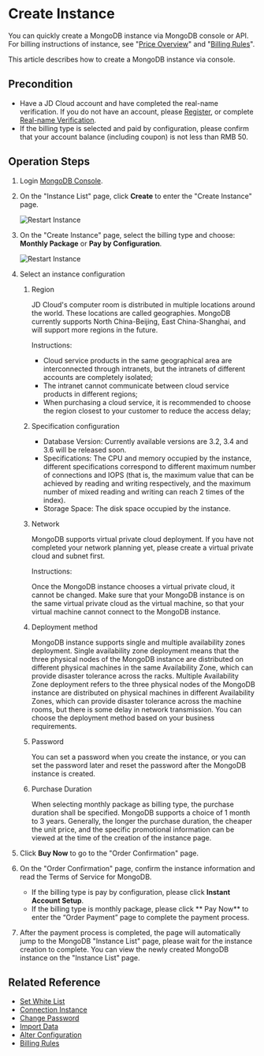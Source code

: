 # Create Instance

You can quickly create a MongoDB instance via MongoDB console or API. For billing instructions of instance, see "[Price Overview](../Pricing/Billing-Overview.md)" and "[Billing Rules](../Pricing/Billing-Rules.md)".

This article describes how to create a MongoDB instance via console.

## Precondition
- Have a JD Cloud account and have completed the real-name verification. If you do not have an account, please [Register](https://accounts.jdcloud.com/p/regPage?source=jdcloud&ReturnUrl=%2f%2fuc.jdcloud.com%2fpassport%2fcomplete%3freturnUrl%3dhttp%3A%2F%2Fuc.jdcloud.com%2Fredirect%2FloginRouter%3FreturnUrl%3Dhttps%253A%252F%252Fwww.jdcloud.com%252Fhelp%252Fdetail%252F734%252FisCatalog%252F1), or complete [Real-name Verification](https://uc.jdcloud.com/account/certify).
- If the billing type is selected and paid by configuration, please confirm that your account balance (including coupon) is not less than RMB 50.

## Operation Steps
1. Login [MongoDB Console](https://mongodb-console.jdcloud.com/mongodb?dataCenter=bj_02).
2. On the "Instance List" page, click **Create** to enter the "Create Instance" page.

    ![Restart Instance](https://github.com/jdcloudcom/cn/blob/master/image/mongodb/mongo-003.png)
    
3. On the "Create Instance" page, select the billing type and choose: **Monthly Package** or **Pay by Configuration**.

	![Restart Instance](https://github.com/jdcloudcom/cn/blob/master/image/mongodb/mongo-003.png)
	
4. Select an instance configuration

	1. Region
	
       JD Cloud's computer room is distributed in multiple locations around the world. These locations are called geographies. MongoDB currently supports North China-Beijing, East China-Shanghai, and will support more regions in the future.

	   Instructions:
	   - Cloud service products in the same geographical area are interconnected through intranets, but the intranets of different accounts are completely isolated;
	   - The intranet cannot communicate between cloud service products in different regions;
	   - When purchasing a cloud service, it is recommended to choose the region closest to your customer to reduce the access delay;
	  
	2. Specification configuration
	   - Database Version: Currently available versions are 3.2, 3.4 and 3.6 will be released soon.
	   - Specifications: The CPU and memory occupied by the instance, different specifications correspond to different maximum number of connections and IOPS (that is, the maximum value that can be achieved by reading and writing respectively, and the maximum number of mixed reading and writing can reach 2 times of the index).
	   - Storage Space: The disk space occupied by the instance.
	   
	3. Network
	
	   MongoDB supports virtual private cloud deployment. If you have not completed your network planning yet, please create a virtual private cloud and subnet first.

	   Instructions:
	   
	   Once the MongoDB instance chooses a virtual private cloud, it cannot be changed. Make sure that your MongoDB instance is on the same virtual private cloud as the virtual machine, so that your virtual machine cannot connect to the MongoDB instance.
	   
	4. Deployment method
	
	    MongoDB instance supports single and multiple availability zones deployment. Single availability zone deployment means that the three physical nodes of the MongoDB instance are distributed on different physical machines in the same Availability Zone, which can provide disaster tolerance across the racks. Multiple Availability Zone deployment refers to the three physical nodes of the MongoDB instance are distributed on physical machines in different Availability Zones, which can provide disaster tolerance across the machine rooms, but there is some delay in network transmission. You can choose the deployment method based on your business requirements.

	5. Password
	
	   You can set a password when you create the instance, or you can set the password later and reset the password after the MongoDB instance is created.

	6. Purchase Duration
	
	   When selecting monthly package as billing type, the purchase duration shall be specified. MongoDB supports a choice of 1 month to 3 years. Generally, the longer the purchase duration, the cheaper the unit price, and the specific promotional information can be viewed at the time of the creation of the instance page.
	
5. Click **Buy Now** to go to the "Order Confirmation" page.
6. On the "Order Confirmation" page, confirm the instance information and read the Terms of Service for MongoDB.
	- If the billing type is pay by configuration, please click **Instant Account Setup**.
	- If the billing type is monthly package, please click ** Pay Now** to enter the “Order Payment” page to complete the payment process.
7. After the payment process is completed, the page will automatically jump to the MongoDB "Instance List" page, please wait for the instance creation to complete. You can view the newly created MongoDB instance on the "Instance List" page.

## Related Reference

- [Set White List](Set-Whitelist.md)
- [Connection Instance](Connect-Instance.md)
- [Change Password](../Operation-Guide/Account-Management/Reset-Password.md)
- [Import Data](Import-Data.md)
- [Alter Configuration](../Operation-Guide/Instance-Management/Modify-Instance-Spec.md)
- [Billing Rules](../Pricing/Billing-Rules.md)

